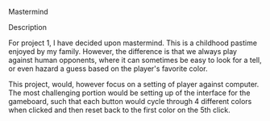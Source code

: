 Mastermind 

Description

For project 1, I have decided upon mastermind. This is a childhood pastime enjoyed by my family. However, the difference is that we always play against human opponents,
where it can sometimes be easy to look for a tell, or even hazard a guess based on the player's favorite color.

This project, would, however focus on a setting of player against computer. The most challenging portion would be setting up of the interface for the gameboard, such that
each button would cycle through 4 different colors when clicked and then reset back to the first color on the 5th click.



